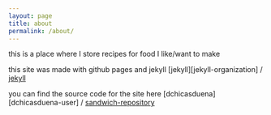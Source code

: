 ```yaml
---
layout: page
title: about
permalink: /about/
---
```


this is a place where I store recipes for food I like/want to make

this site was made with github pages and jekyll
[jekyll][jekyll-organization] /
[jekyll](https://github.com/jekyll/jekyll)

you can find the source code for the site here
[dchicasduena][dchicasduena-user] /
[sandwich-repository](https://github.com/dchicasduena/sandwich-repository)


